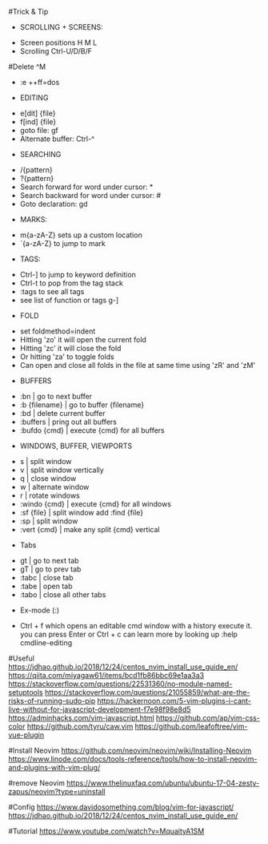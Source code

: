 #Trick & Tip

- SCROLLING + SCREENS:

* Screen positions H M L
* Scrolling Ctrl-U/D/B/F

#Delete ^M

- :e ++ff=dos

* EDITING

- e[dit] {file}
- f[ind] {file}
- goto file: gf
- Alternate buffer: Ctrl-^

* SEARCHING

- /{pattern}
- ?{pattern}
- Search forward for word under cursor: \*
- Search backward for word under cursor: #
- Goto declaration: gd

* MARKS:

- m{a-zA-Z} sets up a custom location
- \`{a-zA-Z} to jump to mark

* TAGS:

- Ctrl-] to jump to keyword definition
- Ctrl-t to pop from the tag stack
- :tags to see all tags
- see list of function or tags g-]

* FOLD

- set foldmethod=indent
- Hitting 'zo' it will open the current fold
- Hitting 'zc' it will close the fold
- Or hitting 'za' to toggle folds
- Can open and close all folds in the file at same time using 'zR' and 'zM'

* BUFFERS

- :bn | go to next buffer
- :b {filename} | go to buffer {filename}
- :bd | delete current buffer
- :buffers | pring out all buffers
- :bufdo {cmd} | execute {cmd} for all buffers

* WINDOWS, BUFFER, VIEWPORTS

- <Ctrl-w> s | split window
- <Ctrl-w> v | split window vertically
- <Ctrl-w> q | close window
- <Ctrl-w> w | alternate window
- <Ctrl-w> r | rotate windows
- :windo {cmd} | execute {cmd} for all windows
- :sf {file} | split window add :find {file}
- :sp | split window
- :vert {cmd} | make any split {cmd} vertical

* Tabs

- gt | go to next tab
- gT | go to prev tab
- :tabc | close tab
- :tabe | open tab
- :tabo | close all other tabs

* Ex-mode (:)

- Ctrl + f which opens an editable cmd window with a history
  execute it. you can press Enter or Ctrl + c
  can learn more by looking up :help cmdline-editing

#Useful
https://jdhao.github.io/2018/12/24/centos_nvim_install_use_guide_en/
https://qiita.com/miyagaw61/items/bcd1fb86bbc69e1aa3a3
https://stackoverflow.com/questions/22531360/no-module-named-setuptools
https://stackoverflow.com/questions/21055859/what-are-the-risks-of-running-sudo-pip
https://hackernoon.com/5-vim-plugins-i-cant-live-without-for-javascript-development-f7e98f98e8d5
https://adminhacks.com/vim-javascript.html
https://github.com/ap/vim-css-color
https://github.com/tyru/caw.vim
https://github.com/leafoftree/vim-vue-plugin

#Install Neovim
https://github.com/neovim/neovim/wiki/Installing-Neovim
https://www.linode.com/docs/tools-reference/tools/how-to-install-neovim-and-plugins-with-vim-plug/

#remove Neovim
https://www.thelinuxfaq.com/ubuntu/ubuntu-17-04-zesty-zapus/neovim?type=uninstall

#Config
https://www.davidosomething.com/blog/vim-for-javascript/
https://jdhao.github.io/2018/12/24/centos_nvim_install_use_guide_en/

#Tutorial
https://www.youtube.com/watch?v=MquaityA1SM
